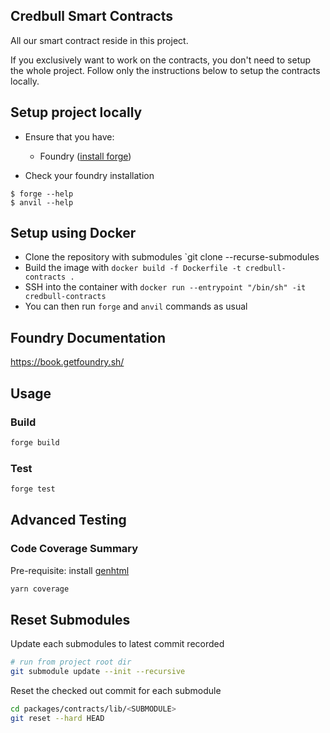 ## Credbull Smart Contracts

All our smart contract reside in this project. 

If you exclusively want to work on the contracts, you don't need to setup the whole project. Follow only the instructions below to setup the contracts locally.

## Setup project locally

- Ensure that you have:
    - Foundry ([install forge](https://book.getfoundry.sh/getting-started/installation))

- Check your foundry installation
```shell
$ forge --help
$ anvil --help
```

## Setup using Docker

- Clone the repository with submodules `git clone --recurse-submodules
- Build the image with `docker build -f Dockerfile -t credbull-contracts .`
- SSH into the container with `docker run --entrypoint "/bin/sh" -it credbull-contracts`
- You can then run `forge` and `anvil` commands as usual

## Foundry Documentation

https://book.getfoundry.sh/

## Usage

### Build

```bash
forge build
```

### Test

```bash
forge test
```

## Advanced Testing

### Code Coverage Summary
Pre-requisite: install [genhtml](https://manpages.ubuntu.com/manpages/focal/man1/genhtml.1.html)
 ```bash
yarn coverage
 ```

## Reset Submodules 

Update each submodules to latest commit recorded
```bash
# run from project root dir
git submodule update --init --recursive
```

Reset the checked out commit for each submodule
```bash
cd packages/contracts/lib/<SUBMODULE>
git reset --hard HEAD
```